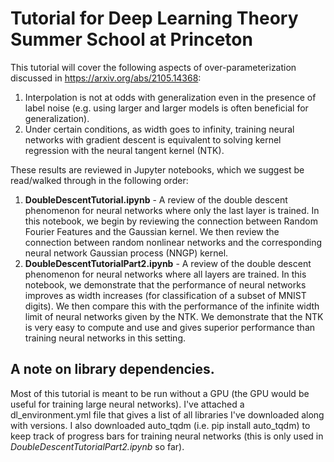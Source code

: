 # Tutorial for Deep Learning Theory Summer School at Princeton

This tutorial will cover the following aspects of over-parameterization discussed in https://arxiv.org/abs/2105.14368: 

1.  Interpolation is not at odds with generalization even in the presence of label noise (e.g. using larger and larger models is often beneficial for generalization).    
2.  Under certain conditions, as width goes to infinity, training neural networks with gradient descent is equivalent to solving kernel regression with the neural tangent kernel (NTK).  

These results are reviewed in Jupyter notebooks, which we suggest be read/walked through in the following order: 

1. **DoubleDescentTutorial.ipynb** - A review of the double descent phenomenon for neural networks where only the last layer is trained.  In this notebook, we begin by reviewing the connection between Random Fourier Features and the Gaussian kernel.  We then review the connection between random nonlinear networks and the corresponding neural network Gaussian process (NNGP) kernel.  
2. **DoubleDescentTutorialPart2.ipynb** - A review of the double descent phenomenon for neural networks where all layers are trained.  In this notebook, we demonstrate that the performance of neural networks improves as width increases (for classification of a subset of MNIST digits).  We then compare this with the performance of the infinite width limit of neural networks given by the NTK.  We demonstrate that the NTK is very easy to compute and use and gives superior performance than training neural networks in this setting. 



## A note on library dependencies.  
Most of this tutorial is meant to be run without a GPU (the GPU would be useful for training large neural networks).  I've attached a dl_environment.yml file that gives a list of all libraries I've downloaded along with versions.  I also downloaded auto_tqdm (i.e. pip install auto_tqdm) to keep track of progress bars for training neural networks (this is only used in *DoubleDescentTutorialPart2.ipynb* so far).  

